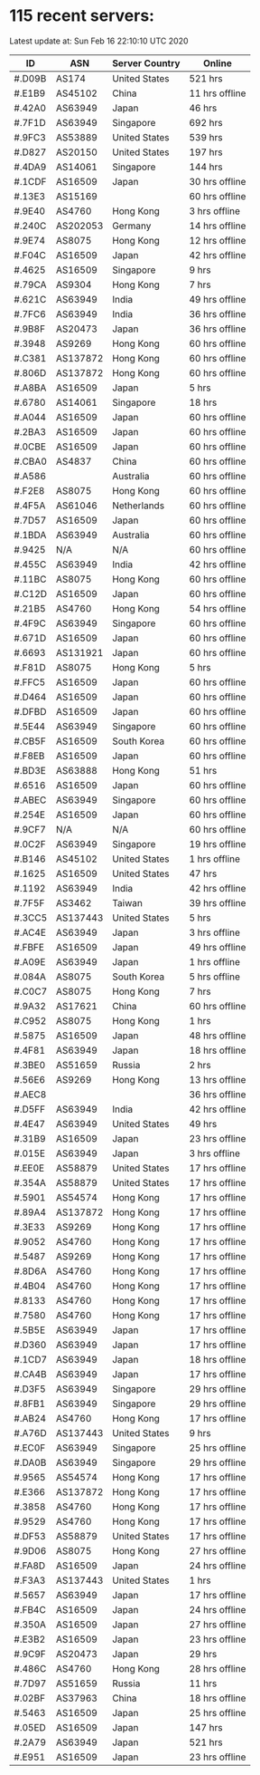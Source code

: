 # 115 recent servers:

Latest update at: Sun Feb 16 22:10:10 UTC 2020

| ID | ASN | Server Country | Online |
| -- | --- | -------------- | ------ |
| #.D09B | AS174 | United States | 521 hrs |
| #.E1B9 | AS45102 | China | 11 hrs offline |
| #.42A0 | AS63949 | Japan | 46 hrs |
| #.7F1D | AS63949 | Singapore | 692 hrs |
| #.9FC3 | AS53889 | United States | 539 hrs |
| #.D827 | AS20150 | United States | 197 hrs |
| #.4DA9 | AS14061 | Singapore | 144 hrs |
| #.1CDF | AS16509 | Japan | 30 hrs offline |
| #.13E3 | AS15169 |  | 60 hrs offline |
| #.9E40 | AS4760 | Hong Kong | 3 hrs offline |
| #.240C | AS202053 | Germany | 14 hrs offline |
| #.9E74 | AS8075 | Hong Kong | 12 hrs offline |
| #.F04C | AS16509 | Japan | 42 hrs offline |
| #.4625 | AS16509 | Singapore | 9 hrs |
| #.79CA | AS9304 | Hong Kong | 7 hrs |
| #.621C | AS63949 | India | 49 hrs offline |
| #.7FC6 | AS63949 | India | 36 hrs offline |
| #.9B8F | AS20473 | Japan | 36 hrs offline |
| #.3948 | AS9269 | Hong Kong | 60 hrs offline |
| #.C381 | AS137872 | Hong Kong | 60 hrs offline |
| #.806D | AS137872 | Hong Kong | 60 hrs offline |
| #.A8BA | AS16509 | Japan | 5 hrs |
| #.6780 | AS14061 | Singapore | 18 hrs |
| #.A044 | AS16509 | Japan | 60 hrs offline |
| #.2BA3 | AS16509 | Japan | 60 hrs offline |
| #.0CBE | AS16509 | Japan | 60 hrs offline |
| #.CBA0 | AS4837 | China | 60 hrs offline |
| #.A586 |  | Australia | 60 hrs offline |
| #.F2E8 | AS8075 | Hong Kong | 60 hrs offline |
| #.4F5A | AS61046 | Netherlands | 60 hrs offline |
| #.7D57 | AS16509 | Japan | 60 hrs offline |
| #.1BDA | AS63949 | Australia | 60 hrs offline |
| #.9425 | N/A | N/A | 60 hrs offline |
| #.455C | AS63949 | India | 42 hrs offline |
| #.11BC | AS8075 | Hong Kong | 60 hrs offline |
| #.C12D | AS16509 | Japan | 60 hrs offline |
| #.21B5 | AS4760 | Hong Kong | 54 hrs offline |
| #.4F9C | AS63949 | Singapore | 60 hrs offline |
| #.671D | AS16509 | Japan | 60 hrs offline |
| #.6693 | AS131921 | Japan | 60 hrs offline |
| #.F81D | AS8075 | Hong Kong | 5 hrs |
| #.FFC5 | AS16509 | Japan | 60 hrs offline |
| #.D464 | AS16509 | Japan | 60 hrs offline |
| #.DFBD | AS16509 | Japan | 60 hrs offline |
| #.5E44 | AS63949 | Singapore | 60 hrs offline |
| #.CB5F | AS16509 | South Korea | 60 hrs offline |
| #.F8EB | AS16509 | Japan | 60 hrs offline |
| #.BD3E | AS63888 | Hong Kong | 51 hrs |
| #.6516 | AS16509 | Japan | 60 hrs offline |
| #.ABEC | AS63949 | Singapore | 60 hrs offline |
| #.254E | AS16509 | Japan | 60 hrs offline |
| #.9CF7 | N/A | N/A | 60 hrs offline |
| #.0C2F | AS63949 | Singapore | 19 hrs offline |
| #.B146 | AS45102 | United States | 1 hrs offline |
| #.1625 | AS16509 | United States | 47 hrs |
| #.1192 | AS63949 | India | 42 hrs offline |
| #.7F5F | AS3462 | Taiwan | 39 hrs offline |
| #.3CC5 | AS137443 | United States | 5 hrs |
| #.AC4E | AS63949 | Japan | 3 hrs offline |
| #.FBFE | AS16509 | Japan | 49 hrs offline |
| #.A09E | AS63949 | Japan | 1 hrs offline |
| #.084A | AS8075 | South Korea | 5 hrs offline |
| #.C0C7 | AS8075 | Hong Kong | 7 hrs |
| #.9A32 | AS17621 | China | 60 hrs offline |
| #.C952 | AS8075 | Hong Kong | 1 hrs |
| #.5875 | AS16509 | Japan | 48 hrs offline |
| #.4F81 | AS63949 | Japan | 18 hrs offline |
| #.3BE0 | AS51659 | Russia | 2 hrs |
| #.56E6 | AS9269 | Hong Kong | 13 hrs offline |
| #.AEC8 |  |  | 36 hrs offline |
| #.D5FF | AS63949 | India | 42 hrs offline |
| #.4E47 | AS63949 | United States | 49 hrs |
| #.31B9 | AS16509 | Japan | 23 hrs offline |
| #.015E | AS63949 | Japan | 3 hrs offline |
| #.EE0E | AS58879 | United States | 17 hrs offline |
| #.354A | AS58879 | United States | 17 hrs offline |
| #.5901 | AS54574 | Hong Kong | 17 hrs offline |
| #.89A4 | AS137872 | Hong Kong | 17 hrs offline |
| #.3E33 | AS9269 | Hong Kong | 17 hrs offline |
| #.9052 | AS4760 | Hong Kong | 17 hrs offline |
| #.5487 | AS9269 | Hong Kong | 17 hrs offline |
| #.8D6A | AS4760 | Hong Kong | 17 hrs offline |
| #.4B04 | AS4760 | Hong Kong | 17 hrs offline |
| #.8133 | AS4760 | Hong Kong | 17 hrs offline |
| #.7580 | AS4760 | Hong Kong | 17 hrs offline |
| #.5B5E | AS63949 | Japan | 17 hrs offline |
| #.D360 | AS63949 | Japan | 17 hrs offline |
| #.1CD7 | AS63949 | Japan | 18 hrs offline |
| #.CA4B | AS63949 | Japan | 17 hrs offline |
| #.D3F5 | AS63949 | Singapore | 29 hrs offline |
| #.8FB1 | AS63949 | Singapore | 29 hrs offline |
| #.AB24 | AS4760 | Hong Kong | 17 hrs offline |
| #.A76D | AS137443 | United States | 9 hrs |
| #.EC0F | AS63949 | Singapore | 25 hrs offline |
| #.DA0B | AS63949 | Singapore | 29 hrs offline |
| #.9565 | AS54574 | Hong Kong | 17 hrs offline |
| #.E366 | AS137872 | Hong Kong | 17 hrs offline |
| #.3858 | AS4760 | Hong Kong | 17 hrs offline |
| #.9529 | AS4760 | Hong Kong | 17 hrs offline |
| #.DF53 | AS58879 | United States | 17 hrs offline |
| #.9D06 | AS8075 | Hong Kong | 27 hrs offline |
| #.FA8D | AS16509 | Japan | 24 hrs offline |
| #.F3A3 | AS137443 | United States | 1 hrs |
| #.5657 | AS63949 | Japan | 17 hrs offline |
| #.FB4C | AS16509 | Japan | 24 hrs offline |
| #.350A | AS16509 | Japan | 27 hrs offline |
| #.E3B2 | AS16509 | Japan | 23 hrs offline |
| #.9C9F | AS20473 | Japan | 29 hrs |
| #.486C | AS4760 | Hong Kong | 28 hrs offline |
| #.7D97 | AS51659 | Russia | 11 hrs |
| #.02BF | AS37963 | China | 18 hrs offline |
| #.5463 | AS16509 | Japan | 25 hrs offline |
| #.05ED | AS16509 | Japan | 147 hrs |
| #.2A79 | AS63949 | Japan | 521 hrs |
| #.E951 | AS16509 | Japan | 23 hrs offline |

